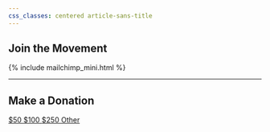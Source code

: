 ```yaml
---
css_classes: centered article-sans-title
---
```


## Join the Movement

{% include mailchimp_mini.html %}

* * *

## Make a Donation
<div class="call-to-action">
  <a href="https://thefutureproject.giv.sh/d953?amount=50" class="btn">
    $50
  </a>
  <a href="https://thefutureproject.giv.sh/d953?amount=100" class="btn">
    $100
  </a>
  <a href="https://thefutureproject.giv.sh/d953?amount=250" class="btn">
    $250
  </a>
  <a href="https://thefutureproject.giv.sh/d953" class="btn">
    Other
  </a>
</div>

